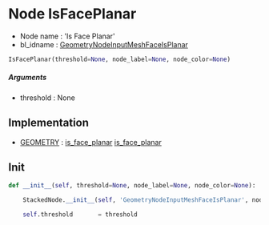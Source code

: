 # Node IsFacePlanar

- Node name : 'Is Face Planar'
- bl_idname : [GeometryNodeInputMeshFaceIsPlanar](https://docs.blender.org/api/current/bpy.types.GeometryNodeInputMeshFaceIsPlanar.html)


``` python
IsFacePlanar(threshold=None, node_label=None, node_color=None)
```
##### Arguments

- threshold : None

## Implementation

- [GEOMETRY](/docs/GeoNodes/GEOMETRY.md) : [is_face_planar](/docs/GeoNodes/socket_GEOMETRY.md#is_face_planar) [is_face_planar](/docs/GeoNodes/socket_GEOMETRY.md#is_face_planar)

## Init

``` python
def __init__(self, threshold=None, node_label=None, node_color=None):

    StackedNode.__init__(self, 'GeometryNodeInputMeshFaceIsPlanar', node_label=node_label, node_color=node_color)

    self.threshold       = threshold
```
